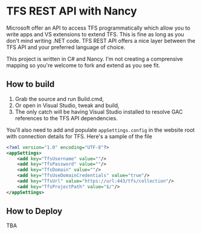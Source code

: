 # TFS REST API with Nancy

Microsoft offer an API to access TFS programmatically which allow you to write apps and VS extensions to extend TFS. This is fine as long as you don't mind writing .NET code. TFS REST API offers a nice layer between the TFS API and your preferred language of choice. 

This project is written in C# and Nancy. I'm not creating a comprensive mapping so you're welcome to fork and extend as you see fit.

## How to build

1. Grab the source and run Build.cmd,
2. Or open in Visual Studio, tweak and build,
3. The only catch will be having Visual Studio installed to resolve GAC references to the TFS API dependencies.

You'll also need to add and populate `appSettings.config` in the website root with connection details for TFS. Here's a sample of the file

```xml
<?xml version="1.0" encoding="UTF-8"?>
<appSettings>
    <add key="TfsUsername" value=""/>
    <add key="TfsPassword" value=""/>
    <add key="TfsDomain" value=""/>
    <add key="TfsUseDomainCredentials" value="true"/>
    <add key="TfsUrl" value="https://url:443/tfs/collection"/>
    <add key="TfsProjectPath" value="$/"/>
</appSettings>
```

## How to Deploy

TBA